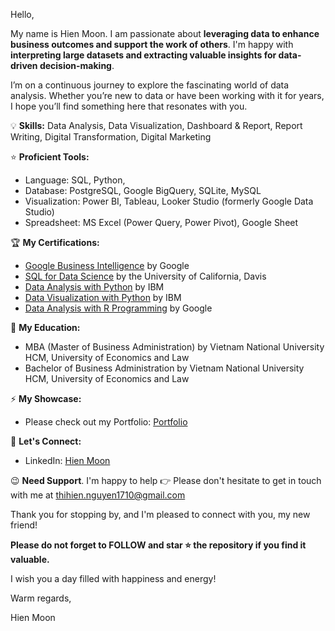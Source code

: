 Hello,

My name is Hien Moon. I am passionate about **leveraging data to enhance business outcomes and support the work of others**. I'm happy with **interpreting large datasets and extracting valuable insights for data-driven decision-making**. 

I’m on a continuous journey to explore the fascinating world of data analysis. Whether you’re new to data or have been working with it for years, I hope you’ll find something here that resonates with you.

💡 **Skills:** Data Analysis, Data Visualization, Dashboard & Report, Report Writing, Digital Transformation, Digital Marketing

⭐ **Proficient Tools:** 
+ Language: SQL, Python, 
+ Database: PostgreSQL, Google BigQuery, SQLite, MySQL
+ Visualization: Power BI, Tableau, Looker Studio (formerly Google Data Studio)
+ Spreadsheet: MS Excel (Power Query, Power Pivot), Google Sheet

🏆 **My Certifications:**
+ [Google Business Intelligence](https://www.coursera.org/account/accomplishments/professional-cert/D3XDQCBXMUJH) by Google
+ [SQL for Data Science](https://www.coursera.org/account/accomplishments/verify/DYV8GA4AZKEX) by the University of California, Davis
+ [Data Analysis with Python](https://www.coursera.org/account/accomplishments/verify/MP5H14K02Y4R) by IBM
+ [Data Visualization with Python](https://www.coursera.org/account/accomplishments/records/H1G4DN1E5CS3) by IBM
+ [Data Analysis with R Programming](https://www.coursera.org/account/accomplishments/verify/TDLLKWBE9BRH) by Google


🌻 **My Education:**
+ MBA (Master of Business Administration) by Vietnam National University HCM, University of Economics and Law
+ Bachelor of Business Administration by Vietnam National University HCM, University of Economics and Law

⚡ **My Showcase:**
+ Please check out my Portfolio: [Portfolio](https://github.com/hienmoon1017/Portfolio-Data-Analyst)

👋 **Let's Connect:**
+ LinkedIn: [Hien Moon](https://www.linkedin.com/in/hiennt1017/)

😉 **Need Support**. I'm happy to help 👉 Please don't hesitate to get in touch with me at thihien.nguyen1710@gmail.com

Thank you for stopping by, and I'm pleased to connect with you, my new friend!

**Please do not forget to FOLLOW and star ⭐ the repository if you find it valuable.**

I wish you a day filled with happiness and energy!

Warm regards,

Hien Moon
